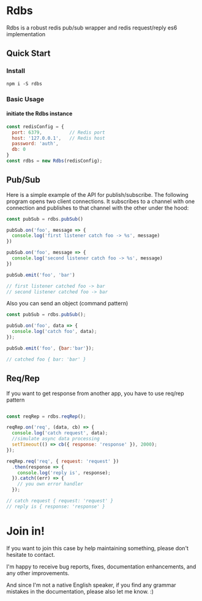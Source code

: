 # Rdbs

Rdbs is a robust redis pub/sub wrapper and redis request/reply es6 implementation

## Quick Start

### Install
```shell
npm i -S rdbs
```
### Basic Usage

#### initiate the Rdbs instance

```javascript
const redisConfig = {
  port: 6379,          // Redis port
  host: '127.0.0.1',   // Redis host
  password: 'auth',
  db: 0
}
const rdbs = new Rdbs(redisConfig);
```

## Pub/Sub
Here is a simple example of the API for publish/subscribe.
The following program opens two client connections.
It subscribes to a channel with one connection
and publishes to that channel with the other under the hood:

```javascript
const pubSub = rdbs.pubSub()

pubSub.on('foo', message => {
  console.log('first listener catch foo -> %s', message)
})

pubSub.on('foo', message => {
  console.log('second listener catch foo -> %s', message)
})

pubSub.emit('foo', 'bar')

// first listener catched foo -> bar
// second listener catched foo -> bar

```
Also you can send an object (command pattern)

```javascript
const pubSub = rdbs.pubSub();

pubSub.on('foo', data => {
  console.log('catch foo', data);
});

pubSub.emit('foo', {bar:'bar'});

// catched foo { bar: 'bar' }
```
## Req/Rep
If you want to get response from another app, you have to use req/rep pattern

```javascript

const reqRep = rdbs.reqRep();

reqRep.on('req', (data, cb) => {
  console.log('catch request', data);
  //simulate async data processing
  setTimeout(() => cb({ response: 'response' }), 2000);
});

reqRep.req('req', { request: 'request' })
  .then(response => {
    console.log('reply is', response);
  }).catch((err) => {
    // you own error handler
  });

// catch request { request: 'request' }
// reply is { response: 'response' }
```

# Join in!

If you want to join this case by help maintaining something, please don't hesitate to contact.

I'm happy to receive bug reports, fixes, documentation enhancements, and any other improvements.

And since I'm not a native English speaker, if you find any grammar mistakes in the documentation, please also let me know. :)